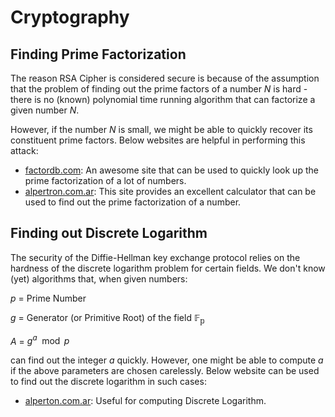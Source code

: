 # Cryptography 
## Finding Prime Factorization
The reason RSA Cipher is considered secure is because of the assumption that the problem of finding out the prime factors of a number $N$ is hard - there is no (known) polynomial time running algorithm that can factorize a given number $N$. 

However, if the number $N$ is small, we might be able to quickly recover its constituent prime factors. Below websites are helpful in performing this attack: 

 - [factordb.com](http://www.factordb.com/): An awesome site that can be used to quickly look up the prime factorization of a lot of numbers. 
 - [alpertron.com.ar](https://www.alpertron.com.ar/ECM.HTM): This site provides an excellent calculator that can be used to find out the prime factorization of a number. 
## Finding out Discrete Logarithm 
The security of the Diffie-Hellman key exchange protocol relies on the hardness of the discrete logarithm problem for certain fields. We don't know (yet) algorithms that, when given numbers: 

$p$ = Prime Number

$g$ = Generator (or Primitive Root) of the field $\mathbb{F_p}$

$A$ = $g^a \mod p$
 
can find out the integer $a$ quickly. However, one might be able to compute $a$ if the above parameters are chosen carelessly. Below website can be used to find out the discrete logarithm in such cases: 

 - [alperton.com.ar](https://www.alpertron.com.ar/DILOG.HTM): Useful for computing Discrete Logarithm.  



